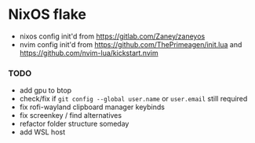 # NixOS flake

- nixos config init'd from <https://gitlab.com/Zaney/zaneyos>
- nvim config init'd from <https://github.com/ThePrimeagen/init.lua> and <https://github.com/nvim-lua/kickstart.nvim>

### TODO

- add gpu to btop
- check/fix if `git config --global user.name` or `user.email` still required
- fix rofi-wayland clipboard manager keybinds
- fix screenkey / find alternatives
- refactor folder structure someday
- add WSL host
